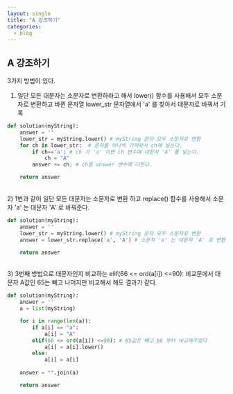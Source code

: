 ```yaml
---
layout: single
title: "A 강조하기"
categories:
  - blog
---
```


## A 강조하기
3가지 방법이 있다.

1) 일단 모든 대문자는 소문자로 변환하라고 해서 
lower() 함수를 사용해서 모두 소문자로 변환하고
바뀐 문자열 lower_str 문자열에서 'a' 를 찾아서 대문자로 바꿔서 기록
```python
def solution(myString):
    answer = ''
    lower_str = myString.lower() # myString 문자 모두 소문자로 변환
    for ch in lower_str:  # 문자를 하나씩 가져와서 ch에 넣는다.
        if ch=='a': # ch 가 'a' 이면 ch 변수에 대문자 'A' 를 넣는다.
            ch = "A"
        answer += ch; # ch를 answer 변수에 더한다.

    return answer
```   
<br />
2) 1번과 같이 일단 모든 대문자는 소문자로 변환 하고
replace() 함수를 사용해서 소문자 'a' 는 대문자 'A' 로 바꿔준다.

```python
def solution(myString):
    answer = ''
    lower_str = myString.lower() # myString 문자 모두 소문자로 변환
    answer = lower_str.replace('a', 'A') # 소문자 'a' 는 대문자 'A' 로 변환

    return answer
```  
<br />
3) 3번째 방법으로 
대문자인지 비교하는 elif(66 <= ord(a[i]) <=90): 비교문에서
대문자 A값인 65는 빼고 나머지만 비교해서 해도 결과가 같다.

```python
def solution(myString):
    answer = ''
    a = list(myString)

    for i in range(len(a)):
        if a[i] == "a":
            a[i] = "A"
        elif(66 <= ord(a[i]) <=90): # 65값은 빼고 66 부터 비교해주었다
            a[i] = a[i].lower()
        else:
            a[i] = a[i]
   
    answer = "".join(a)

    return answer
```

